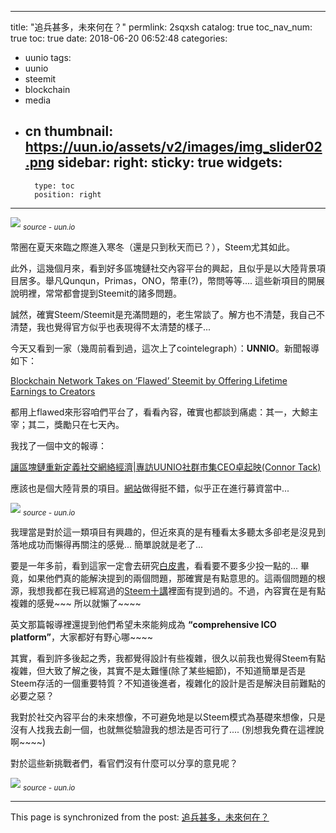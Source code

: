 
---
title: "追兵甚多，未來何在？"
permlink: 2sqxsh
catalog: true
toc_nav_num: true
toc: true
date: 2018-06-20 06:52:48
categories:
- uunio
tags:
- uunio
- steemit
- blockchain
- media
- cn
thumbnail: https://uun.io/assets/v2/images/img_slider02.png
sidebar:
    right:
        sticky: true
widgets:
    -
        type: toc
        position: right
---


![](https://uun.io/assets/v2/images/img_slider02.png)
<sub>*source - uun.io*</sub>

幣圈在夏天來臨之際進入寒冬（還是只到秋天而已？），Steem尤其如此。

此外，這幾個月來，看到好多區塊鏈社交內容平台的興起，且似乎是以大陸背景項目居多。舉凡Qunqun，Primas，ONO，幣車(?)，幣問等等.... 這些新項目的開展說明裡，常常都會提到Steemit的諸多問題。

誠然，確實Steem/Steemit是充滿問題的，老生常談了。解方也不清楚，我自己不清楚，我也覺得官方似乎也表現得不太清楚的樣子... 

今天又看到一家（幾周前看到過，這次上了cointelegraph）：**UNNIO**。新聞報導如下：

[Blockchain Network Takes on ‘Flawed’ Steemit by Offering Lifetime Earnings to Creators](https://cointelegraph.com/news/blockchain-network-takes-on-flawed-steemit-by-offering-lifetime-earnings-to-creators)

都用上flawed來形容咱們平台了，看看內容，確實也都談到痛處：其一，大鯨主宰；其二，獎勵只在七天內。

我找了一個中文的報導：

[讓區塊鏈重新定義社交網絡經濟|專訪UUNIO社群市集CEO卓起映(Connor Tack)](https://www.jinse.com/blockchain/190534.html)

應該也是個大陸背景的項目。[網站](https://uun.io/)做得挺不錯，似乎正在進行募資當中...

![](https://uun.io/assets/v2/images/img_unifulchain-dn.png)
<sub>*source - uun.io*</sub>

我理當是對於這一類項目有興趣的，但近來真的是有種看太多聽太多卻老是沒見到落地成功而懶得再關注的感覺... 簡單說就是老了...

要是一年多前，看到這家一定會去研究[白皮書](https://uun.io/#whitePaper)，看看要不要多少投一點的... 畢竟，如果他們真的能解決提到的兩個問題，那確實是有點意思的。這兩個問題的根源，我想我都在我已經寫過的[Steem十講](https://deancrypto.netlify.com/tags/steem-10/)裡面有提到過的。不過，內容實在是有點複雜的感覺~~~ 所以就懶了~~~~

英文那篇報導裡還提到他們希望未來能夠成為 **“comprehensive ICO platform”**，大家都好有野心哪~~~~ 

其實，看到許多後起之秀，我都覺得設計有些複雜，很久以前我也覺得Steem有點複雜，但大致了解之後，其實不是太難懂(除了某些細節)，不知道簡單是否是Steem存活的一個重要特質？不知道後進者，複雜化的設計是否是解決目前難點的必要之惡？

我對於社交內容平台的未來想像，不可避免地是以Steem模式為基礎來想像，只是沒有人找我去創一個，也就無從驗證我的想法是否可行了.... (別想我免費在這裡說啊~~~~)

對於這些新挑戰者們，看官們沒有什麼可以分享的意見呢？

![](https://uun.io/assets/v2/images/img_slider01.png)
<sub>*source - uun.io*</sub>

- - -

This page is synchronized from the post: [追兵甚多，未來何在？](https://steemit.com/@deanliu/2sqxsh)
